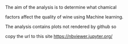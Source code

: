 The aim of the analysis is to determine what chamical 

factors affect the quality of wine using Machine learning.

The analysis contains plots not rendered by github so

copy the url to this site https://nbviewer.jupyter.org/